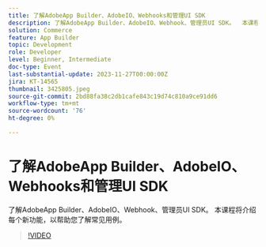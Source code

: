 ```yaml
---
title: 了解AdobeApp Builder、AdobeIO、Webhooks和管理UI SDK
description: 了解AdobeApp Builder、AdobeIO、Webhook、管理员UI SDK。  本课程将介绍每个新功能，以帮助您了解常见用例。
solution: Commerce
feature: App Builder
topic: Development
role: Developer
level: Beginner, Intermediate
doc-type: Event
last-substantial-update: 2023-11-27T00:00:00Z
jira: KT-14565
thumbnail: 3425805.jpeg
source-git-commit: 2bd88fa38c2db1cafe843c19d74c810a9ce91dd6
workflow-type: tm+mt
source-wordcount: '76'
ht-degree: 0%

---
```



# 了解AdobeApp Builder、AdobeIO、Webhooks和管理UI SDK

了解AdobeApp Builder、AdobeIO、Webhook、管理员UI SDK。  本课程将介绍每个新功能，以帮助您了解常见用例。

>[!VIDEO](https://video.tv.adobe.com/v/3425805/?learn=on)
